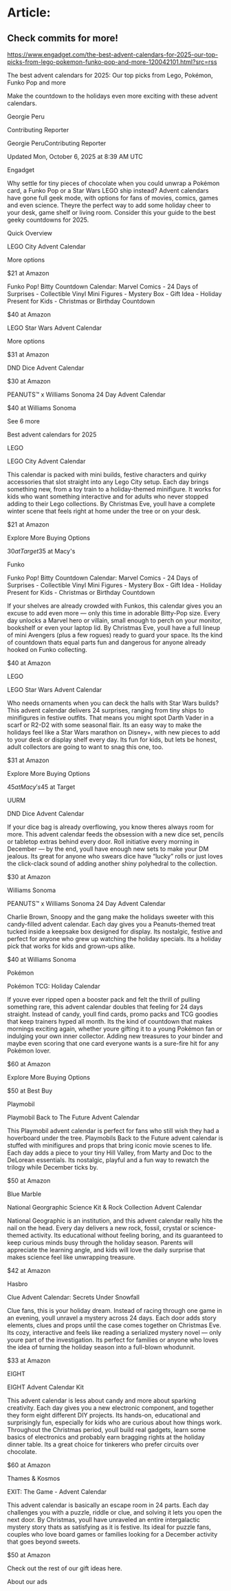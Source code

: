 # Article:

## Check commits for more!
https://www.engadget.com/the-best-advent-calendars-for-2025-our-top-picks-from-lego-pokemon-funko-pop-and-more-120042101.html?src=rss

The best advent calendars for 2025: Our top picks from Lego, Pokémon, Funko Pop and more

Make the countdown to the holidays even more exciting with these advent calendars.

Georgie Peru

Contributing Reporter

Georgie PeruContributing Reporter

Updated Mon, October 6, 2025 at 8:39 AM UTC

Engadget

Why settle for tiny pieces of chocolate when you could unwrap a Pokémon card, a Funko Pop or a Star Wars LEGO ship instead? Advent calendars have gone full geek mode, with options for fans of movies, comics, games and even science. Theyre the perfect way to add some holiday cheer to your desk, game shelf or living room. Consider this your guide to the best geeky countdowns for 2025.

Quick Overview

LEGO City Advent Calendar

More options

$21 at Amazon

Funko Pop! Bitty Countdown Calendar: Marvel Comics - 24 Days of Surprises - Collectible Vinyl Mini Figures - Mystery Box - Gift Idea - Holiday Present for Kids - Christmas or Birthday Countdown

$40 at Amazon

LEGO Star Wars Advent Calendar

More options

$31 at Amazon

DND Dice Advent Calendar

$30 at Amazon

PEANUTS™ x Williams Sonoma 24 Day Advent Calendar

$40 at Williams Sonoma

See 6 more

Best advent calendars for 2025

LEGO

LEGO City Advent Calendar

This calendar is packed with mini builds, festive characters and quirky accessories that slot straight into any Lego City setup. Each day brings something new, from a toy train to a holiday-themed minifigure. It works for kids who want something interactive and for adults who never stopped adding to their Lego collections. By Christmas Eve, youll have a complete winter scene that feels right at home under the tree or on your desk.

$21 at Amazon

Explore More Buying Options

$30 at Target$35 at Macy's

Funko

Funko Pop! Bitty Countdown Calendar: Marvel Comics - 24 Days of Surprises - Collectible Vinyl Mini Figures - Mystery Box - Gift Idea - Holiday Present for Kids - Christmas or Birthday Countdown

If your shelves are already crowded with Funkos, this calendar gives you an excuse to add even more — only this time in adorable Bitty-Pop size. Every day unlocks a Marvel hero or villain, small enough to perch on your monitor, bookshelf or even your laptop lid. By Christmas Eve, youll have a full lineup of mini Avengers (plus a few rogues) ready to guard your space. Its the kind of countdown thats equal parts fun and dangerous for anyone already hooked on Funko collecting.

$40 at Amazon

LEGO

LEGO Star Wars Advent Calendar

Who needs ornaments when you can deck the halls with Star Wars builds? This advent calendar delivers 24 surprises, ranging from tiny ships to minifigures in festive outfits. That means you might spot Darth Vader in a scarf or R2-D2 with some seasonal flair. Its an easy way to make the holidays feel like a Star Wars marathon on Disney+, with new pieces to add to your desk or display shelf every day. Its fun for kids, but lets be honest, adult collectors are going to want to snag this one, too.

$31 at Amazon

Explore More Buying Options

$45 at Macy's$45 at Target

UURM

DND Dice Advent Calendar

If your dice bag is already overflowing, you know theres always room for more. This advent calendar feeds the obsession with a new dice set, pencils or tabletop extras behind every door. Roll initiative every morning in December — by the end, youll have enough new sets to make your DM jealous. Its great for anyone who swears dice have “lucky” rolls or just loves the click-clack sound of adding another shiny polyhedral to the collection.

$30 at Amazon

Williams Sonoma

PEANUTS™ x Williams Sonoma 24 Day Advent Calendar

Charlie Brown, Snoopy and the gang make the holidays sweeter with this candy-filled advent calendar. Each day gives you a Peanuts-themed treat tucked inside a keepsake box designed for display. Its nostalgic, festive and perfect for anyone who grew up watching the holiday specials. Its a holiday pick that works for kids and grown-ups alike.

$40 at Williams Sonoma

Pokémon

Pokémon TCG: Holiday Calendar

If youve ever ripped open a booster pack and felt the thrill of pulling something rare, this advent calendar doubles that feeling for 24 days straight. Instead of candy, youll find cards, promo packs and TCG goodies that keep trainers hyped all month. Its the kind of countdown that makes mornings exciting again, whether youre gifting it to a young Pokémon fan or indulging your own inner collector. Adding new treasures to your binder and maybe even scoring that one card everyone wants is a sure-fire hit for any Pokémon lover.

$60 at Amazon

Explore More Buying Options

$50 at Best Buy

Playmobil

Playmobil Back to The Future Advent Calendar

This Playmobil advent calendar is perfect for fans who still wish they had a hoverboard under the tree. Playmobils Back to the Future advent calendar is stuffed with minifigures and props that bring iconic movie scenes to life. Each day adds a piece to your tiny Hill Valley, from Marty and Doc to the DeLorean essentials. Its nostalgic, playful and a fun way to rewatch the trilogy while December ticks by.

$50 at Amazon

Blue Marble

National Georgraphic Science Kit & Rock Collection Advent Calendar

National Geographic is an institution, and this advent calendar really hits the nail on the head. Every day delivers a new rock, fossil, crystal or science-themed activity. Its educational without feeling boring, and its guaranteed to keep curious minds busy through the holiday season. Parents will appreciate the learning angle, and kids will love the daily surprise that makes science feel like unwrapping treasure.

$42 at Amazon

Hasbro

Clue Advent Calendar: Secrets Under Snowfall

Clue fans, this is your holiday dream. Instead of racing through one game in an evening, youll unravel a mystery across 24 days. Each door adds story elements, clues and props until the case comes together on Christmas Eve. Its cozy, interactive and feels like reading a serialized mystery novel — only youre part of the investigation. Its perfect for families or anyone who loves the idea of turning the holiday season into a full-blown whodunnit.

$33 at Amazon

EIGHT

EIGHT Advent Calendar Kit

This advent calendar is less about candy and more about sparking creativity. Each day gives you a new electronic component, and together they form eight different DIY projects. Its hands-on, educational and surprisingly fun, especially for kids who are curious about how things work. Throughout the Christmas period, youll build real gadgets, learn some basics of electronics and probably earn bragging rights at the holiday dinner table. Its a great choice for tinkerers who prefer circuits over chocolate.

$60 at Amazon

Thames & Kosmos

EXIT: The Game - Advent Calendar

This advent calendar is basically an escape room in 24 parts. Each day challenges you with a puzzle, riddle or clue, and solving it lets you open the next door. By Christmas, youll have unraveled an entire intergalactic mystery story thats as satisfying as it is festive. Its ideal for puzzle fans, couples who love board games or families looking for a December activity that goes beyond sweets.

$50 at Amazon

Check out the rest of our gift ideas here.

About our ads